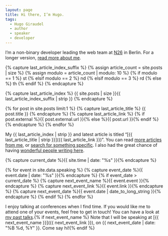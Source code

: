 ```yaml
---
layout: page
title: Hi there, I’m Hugo.
tags:
  - Hugo Giraudel
  - author
  - speaker
  - developer
---
```


I’m a non-binary developer leading the web team at [N26](https://n26.com) in Berlin. For a longer version, [read more about me](/about/).

{% capture last_article_index_suffix %} {% assign article_count = site.posts | size %} {% assign modulo = article_count | modulo: 10 %} {% if modulo == 1 %} st {% elsif modulo == 2 %} nd {% elsif modulo == 3 %} rd {% else %} th {% endif %} {% endcapture %}

{% capture last_article_index %} {{ site.posts | size }}{{ last_article_index_suffix | strip }} {% endcapture %}

{% for post in site.posts limit:1 %} {% capture last_article_title %} {{ post.title }} {% endcapture %} {% capture last_article_link %} {% if post.external %}{{ post.external.url }}{% else %}{{ post.url }}{% endif %} {% endcapture %} {% endfor %}

My {{ last_article_index | strip }} and latest article is titled “[{{ last_article_title | strip }}]({{ last_article_link }})”. You can read [more articles from me](/blog/), or [search for something specific](/search/). I also had the great chance of having [wonderful people writing here](/guest/).

{% capture current_date %}{{ site.time | date: "%s" }}{% endcapture %}

{% for event in site.data.speaking %} {% capture event_date %}{{ event.date | date: "%s" }}{% endcapture %} {% if event_date > current_date %} {% capture next_event_name %}{{ event.event }}{% endcapture %} {% capture next_event_link %}{{ event.link }}{% endcapture %} {% capture next_event_date %}{{ event.date | date_to_long_string }}{% endcapture %} {% endif %} {% endfor %}

I enjoy talking at conferences when I find time. If you would like me to attend one of your events, feel free to get in touch! You can have a look at [my past talks](/speaking/).{% if next_event_name %} Note that I will be speaking at [{{ next_event_name }}]({{ next_event_link }}), on {{ next_event_date | date: "%B %d, %Y" }}. Come say hi!{% endif %}
